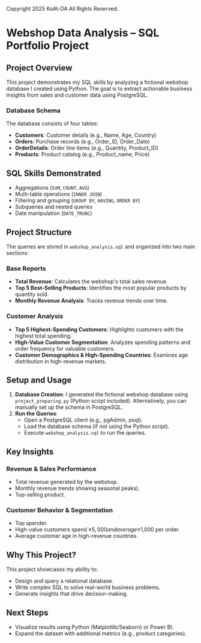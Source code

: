 Copyright 2025 KoAt-DA All Rights Reserved.

# Webshop Data Analysis – SQL Portfolio Project

## Project Overview
This project demonstrates my SQL skills by analyzing a fictional webshop database I created using Python. The goal is to extract actionable business insights from sales and customer data using PostgreSQL.

### Database Schema
The database consists of four tables:
- **Customers**: Customer details (e.g., Name, Age, Country)
- **Orders**: Purchase records (e.g., Order_ID, Order_Date)
- **OrderDetails**: Order line items (e.g., Quantity, Product_ID)
- **Products**: Product catalog (e.g., Product_name, Price)

## SQL Skills Demonstrated
- Aggregations (`SUM`, `COUNT`, `AVG`)
- Multi-table operations (`INNER JOIN`)
- Filtering and grouping (`GROUP BY`, `HAVING`, `ORDER BY`)
- Subqueries and nested queries
- Date manipulation (`DATE_TRUNC`)

## Project Structure
The queries are stored in `webshop_analysis.sql` and organized into two main sections:

### Base Reports
- **Total Revenue**: Calculates the webshop's total sales revenue.
- **Top 5 Best-Selling Products**: Identifies the most popular products by quantity sold.
- **Monthly Revenue Analysis**: Tracks revenue trends over time.

### Customer Analysis
- **Top 5 Highest-Spending Customers**: Highlights customers with the highest total spending.
- **High-Value Customer Segmentation**: Analyzes spending patterns and order frequency for valuable customers.
- **Customer Demographics & High-Spending Countries**: Examines age distribution in high-revenue markets.

## Setup and Usage
1. **Database Creation**: I generated the fictional webshop database using `project_preparing.py` (Python script included). Alternatively, you can manually set up the schema in PostgreSQL.
2. **Run the Queries**:
   - Open a PostgreSQL client (e.g., pgAdmin, psql).
   - Load the database schema (if not using the Python script).
   - Execute `webshop_analysis.sql` to run the queries.

## Key Insights
### Revenue & Sales Performance
- Total revenue generated by the webshop.
- Monthly revenue trends showing seasonal peaks).
- Top-selling product.

### Customer Behavior & Segmentation
- Top spender.
- High-value customers spend ≥$5,000 and average ≥$1,000 per order.
- Average customer age in high-revenue countries.

## Why This Project?
This project showcases my ability to:
- Design and query a relational database.
- Write complex SQL to solve real-world business problems.
- Generate insights that drive decision-making.

## Next Steps
- Visualize results using Python (Matplotlib/Seaborn) or Power BI.
- Expand the dataset with additional metrics (e.g., product categories).


